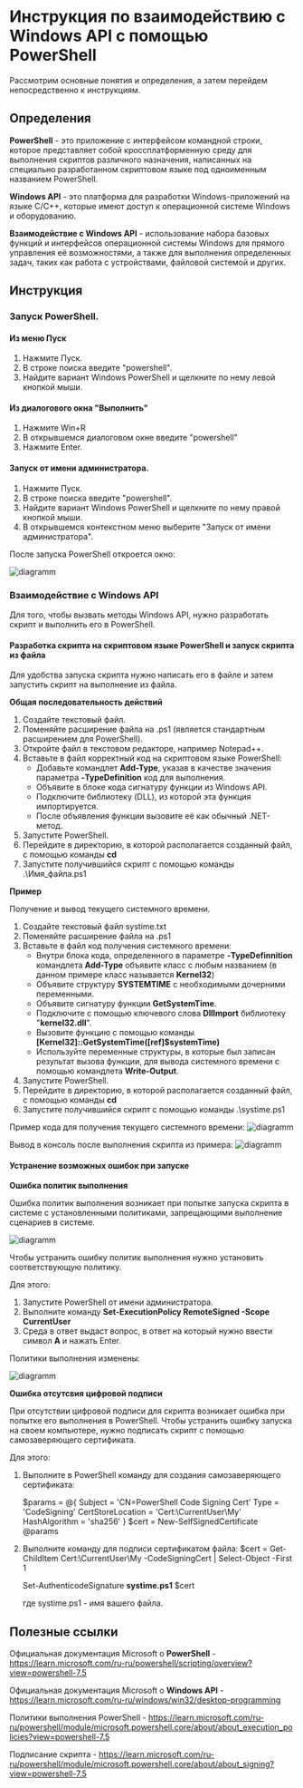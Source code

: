 # Инструкция по взаимодействию с Windows API с помощью PowerShell

Рассмотрим основные понятия и определения, а затем перейдем непосредственно к инструкциям.

## Определения

**PowerShell** - это приложение с интерфейсом командной строки, которое представляет собой кроссплатформенную среду  для выполнения скриптов различного назначения, написанных на специально разработанном скриптовом языке под одноименным названием PowerShell.

**Windows API** - это платформа для разработки Windows-приложений на языке C/C++, которые имеют доступ к операционной системе Windows и оборудованию.

**Взаимодействие с Windows API** - использование набора базовых функций и интерфейсов операционной системы Windows для прямого управления её возможностями, а также для выполнения определенных задач, таких как работа с устройствами, файловой системой и других.

## Инструкция
### Запуск PowerShell.

#### Из меню Пуск
1. Нажмите Пуск.
2. В строке поиска введите "powershell".
3. Найдите вариант Windows PowerShell и щелкните по нему левой кнопкой мыши.

#### Из диалогового окна "Выполнить"
1. Нажмите Win+R
2. В открывшемся диалоговом окне введите "powershell"
3. Нажмите Enter.

#### Запуск от имени администратора.

1. Нажмите Пуск.
2. В строке поиска введите "powershell".
3. Найдите вариант Windows PowerShell и щелкните по нему правой кнопкой мыши.
4. В открывшемся контекстном меню выберите "Запуск от имени администратора".
   
После запуска PowerShell откроется окно:

![diagramm](images/powershell.png)

### Взаимодействие с Windows API

Для того, чтобы вызвать методы Windows API, нужно разработать скрипт и выполнить его в PowerShell.

#### Разработка скрипта на скриптовом языке PowerShell и запуск скрипта из файла

Для удобства запуска скрипта нужно написать его в файле и затем запустить скрипт на выполнение из файла.

**Общая последовательность действий**

1. Создайте текстовый файл.
2. Поменяйте расширение файла на .ps1 (является стандартным расширением для PowerShell).
3. Откройте файл в текстовом редакторе, например Notepad++.
4. Вставьте в файл корректный код на скриптовом языке PowerShell:
   - Добавьте командлет **Add-Type**, указав в качестве значения параметра **-TypeDefinition** код для выполнения.
   - Объявите в блоке кода сигнатуру функции из Windows API.
   - Подключите библиотеку (DLL), из которой эта функция импортируется.
   - После объявления функции вызовите её как обычный .NET-метод.
5. Запустите PowerShell.
6. Перейдите в директорию, в которой располагается созданный файл, с помощью команды **cd** 
7. Запустите получившийся скрипт с помощью команды .\Имя_файла.ps1

**Пример**

Получение и вывод текущего системного времени.

1. Создайте текстовый файл systime.txt
2. Поменяйте расширение файла на .ps1
3. Вставьте в файл код получения системного времени:
   - Внутри блока кода, определенного в параметре **-TypeDefinnition** командлета **Add-Type** объявите класс с любым названием (в данном примере класс называется **Kernel32**)
   - Объявите структуру **SYSTEMTIME** с необходимыми дочерними переменными.
   - Объявите сигнатуру функции **GetSystemTime**.
   - Подключите с помощью ключевого слова **DllImport** библиотеку "**kernel32.dll**".
   - Вызовите функцию с помощью команды **[Kernel32]::GetSystemTime([ref]$systemTime)**
   - Используйте переменные структуры, в которые был записан результат вызова функции, для вывода системного времени с помощью командлета **Write-Output**.
5. Запустите PowerShell.
6. Перейдите в директорию, в которой располагается созданный файл, с помощью команды **cd** 
5. Запустите получившийся скрипт с помощью команды .\systime.ps1

Пример кода для получения текущего системного времени:
![diagramm](images/system_time.png)

Вывод в консоль после выполнения скрипта из примера:
![diagramm](images/system_time_output2.png)


#### Устранение возможных ошибок при запуске

**Ошибка политик выполнения**

Ошибка политик выполнения возникает при попытке запуска скрипта в системе с установленными политиками, запрещающими выполнение сценариев в системе.

![diagramm](images/system_time_run_error.png)

Чтобы устранить ошибку политик выполнения нужно установить соответствующую политику. 

Для этого:

1. Запустите PowerShell от имени администратора.
2. Выполните команду **Set-ExecutionPolicy RemoteSigned -Scope CurrentUser**
3. Среда в ответ выдаст вопрос, в ответ на который нужно ввести символ **A** и нажать Enter.

Политики выполнения изменены: 

![diagramm](images/system_execution_policy.png)

**Ошибка отсутсвия цифровой подписи**

При отсутствии цифровой подписи для скрипта возникает ошибка при попытке его выполнения в PowerShell.
Чтобы устранить ошибку запуска на своем компьютере, нужно подписать скрипт с помощью самозаверяющего сертификата.

Для этого:
1. Выполните в PowerShell команду для создания самозаверяющего сертификата:

   $params = @{
    Subject = 'CN=PowerShell Code Signing Cert'
    Type = 'CodeSigning'
    CertStoreLocation = 'Cert:\CurrentUser\My'
    HashAlgorithm = 'sha256'
   }
   $cert = New-SelfSignedCertificate @params

2. Выполните команду для подписи сертификатом файла:
   $cert = Get-ChildItem Cert:\CurrentUser\My -CodeSigningCert |
    Select-Object -First 1

   Set-AuthenticodeSignature **systime.ps1** $cert

   где systime.ps1 - имя вашего файла.

## Полезные ссылки

Официальная документация Microsoft о **PowerShell** - https://learn.microsoft.com/ru-ru/powershell/scripting/overview?view=powershell-7.5

Официальная документация Microsoft о **Windows API** - https://learn.microsoft.com/ru-ru/windows/win32/desktop-programming

Политики выполнения PowerShell - https://learn.microsoft.com/ru-ru/powershell/module/microsoft.powershell.core/about/about_execution_policies?view=powershell-7.5

Подписание скрипта - https://learn.microsoft.com/ru-ru/powershell/module/microsoft.powershell.core/about/about_signing?view=powershell-7.5
